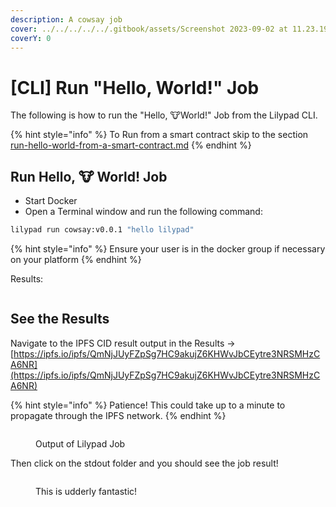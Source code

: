```yaml
---
description: A cowsay job
cover: ../../../../../.gitbook/assets/Screenshot 2023-09-02 at 11.23.19 am.png
coverY: 0
---
```


# \[CLI] Run "Hello, World!" Job

The following is how to run the "Hello, :cow:World!" Job from the Lilypad CLI.

{% hint style="info" %}
To Run from a smart contract skip to the section [run-hello-world-from-a-smart-contract.md](run-hello-world-from-a-smart-contract.md "mention")
{% endhint %}

## Run Hello, :cow: World! Job

* Start Docker
* Open a Terminal window and run the following command:

```bash
lilypad run cowsay:v0.0.1 "hello lilypad"
```

{% hint style="info" %}
Ensure your user is in the docker group if necessary on your platform
{% endhint %}

Results:

<figure><img src="../../../../../.gitbook/assets/image (107).png" alt=""><figcaption></figcaption></figure>

## See the Results

Navigate to the IPFS CID result output in the Results -> [https://ipfs.io/ipfs/QmNjJUyFZpSg7HC9akujZ6KHWvJbCEytre3NRSMHzCA6NR](https://ipfs.io/ipfs/QmNjJUyFZpSg7HC9akujZ6KHWvJbCEytre3NRSMHzCA6NR)

{% hint style="info" %}
Patience! This could take up to a minute to propagate through the IPFS network.
{% endhint %}

<div data-full-width="true">

<figure><img src="../../../../../.gitbook/assets/image (116).png" alt=""><figcaption><p>Output of Lilypad Job</p></figcaption></figure>

</div>

Then click on the stdout folder and you should see the job result!

<div data-full-width="false">

<figure><img src="../../../../../.gitbook/assets/image (103).png" alt=""><figcaption><p>This is udderly fantastic!</p></figcaption></figure>

</div>
